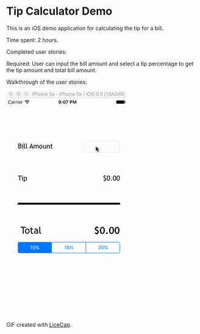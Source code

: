 # Tip Calculator Demo

This is an iOS demo application for calculating the tip for a bill. 

Time spent: 2 hours. 

Completed user stories:

Required: User can input the bill amount and select a tip percentage to get the tip amount and total bill amount. 
 
Walkthrough of the user stories:

![Video Walkthrough](tip.gif)

GIF created with [LiceCap](http://www.cockos.com/licecap/).

